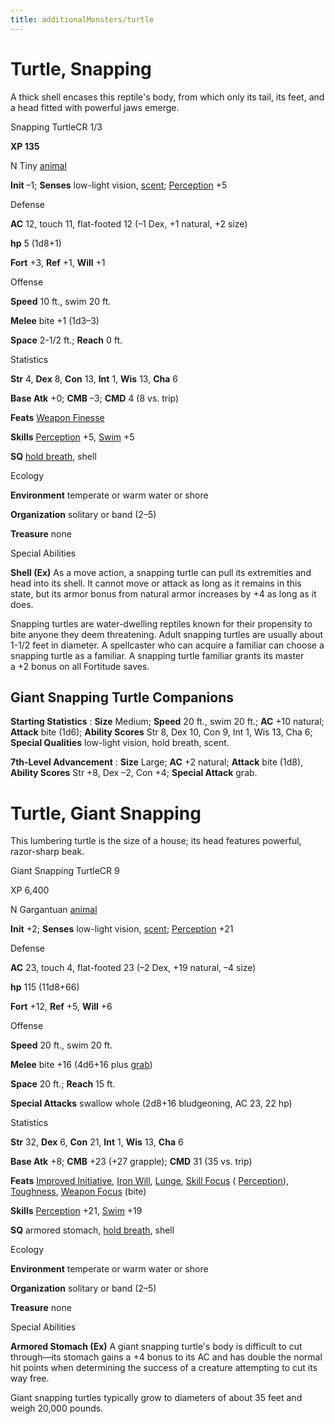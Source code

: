```yaml
---
title: additionalMonsters/turtle
---
```

# Turtle, Snapping

A thick shell encases this reptile's body, from which only its tail, its feet, and a head fitted with powerful jaws emerge.

Snapping TurtleCR 1/3

**XP 135**

N Tiny [animal](monsters/creatureTypes#_animal)

**Init** –1; **Senses** low-light vision, [scent](monsters/universalMonsterRules#_scent); [Perception](additionalMonsters/../skills/perception#_perception) +5

Defense

**AC** 12, touch 11, flat-footed 12 (–1 Dex, +1 natural, +2 size)

**hp** 5 (1d8+1)

**Fort** +3, **Ref** +1, **Will** +1

Offense

**Speed** 10 ft., swim 20 ft.

**Melee** bite +1 (1d3–3)

**Space** 2-1/2 ft.; **Reach** 0 ft.

Statistics

**Str** 4, **Dex** 8, **Con** 13, **Int** 1, **Wis** 13, **Cha** 6

**Base Atk** +0; **CMB** –3; **CMD** 4 (8 vs. trip)

**Feats** [Weapon Finesse](additionalMonsters/../feats#_weapon-finesse)

**Skills** [Perception](additionalMonsters/../skills/perception#_perception) +5, [Swim](additionalMonsters/../skills/swim#_swim) +5

**SQ** [hold breath](monsters/universalMonsterRules#_hold-breath), shell

Ecology

**Environment** temperate or warm water or shore

**Organization** solitary or band (2–5)

**Treasure** none

Special Abilities

**Shell (Ex)** As a move action, a snapping turtle can pull its extremities and head into its shell. It cannot move or attack as long as it remains in this state, but its armor bonus from natural armor increases by +4 as long as it does.

Snapping turtles are water-dwelling reptiles known for their propensity to bite anyone they deem threatening. Adult snapping turtles are usually about 1-1/2 feet in diameter. A spellcaster who can acquire a familiar can choose a snapping turtle as a familiar. A snapping turtle familiar grants its master   
a +2 bonus on all Fortitude saves.

## Giant Snapping Turtle Companions

**Starting Statistics** : **Size** Medium; **Speed** 20 ft., swim 20 ft.; **AC** +10 natural; **Attack** bite (1d6); **Ability Scores** Str 8, Dex 10, Con 9, Int 1, Wis 13, Cha 6; **Special Qualities** low-light vision, hold breath, scent.

**7th-Level Advancement** : **Size** Large; **AC** +2 natural; **Attack** bite (1d8), **Ability Scores** Str +8, Dex –2, Con +4; **Special Attack** grab.

# Turtle, Giant Snapping 

This lumbering turtle is the size of a house; its head features powerful, razor-sharp beak.

Giant Snapping TurtleCR 9

XP 6,400

N Gargantuan [animal](monsters/creatureTypes#_animal)

**Init** +2; **Senses** low-light vision, [scent](monsters/universalMonsterRules#_scent); [Perception](additionalMonsters/../skills/perception#_perception) +21

Defense

**AC** 23, touch 4, flat-footed 23 (–2 Dex, +19 natural, –4 size)

**hp** 115 (11d8+66)

**Fort** +12, **Ref** +5, **Will** +6

Offense

**Speed** 20 ft., swim 20 ft.

**Melee** bite +16 (4d6+16 plus [grab](monsters/universalMonsterRules#_grab))

**Space** 20 ft.; **Reach** 15 ft.

**Special Attacks** swallow whole (2d8+16 bludgeoning, AC 23, 22 hp)

Statistics

**Str** 32, **Dex** 6, **Con** 21, **Int** 1, **Wis** 13, **Cha** 6

**Base Atk** +8; **CMB** +23 (+27 grapple); **CMD** 31 (35 vs. trip)

**Feats** [Improved Initiative](additionalMonsters/../feats#_improved-initiative), [Iron Will](additionalMonsters/../feats#_iron-will), [Lunge](additionalMonsters/../feats#_lunge), [Skill Focus](additionalMonsters/../feats#_skill-focus) ( [Perception](additionalMonsters/../skills/perception#_perception)), [Toughness](additionalMonsters/../feats#_toughness), [Weapon Focus](additionalMonsters/../feats#_weapon-focus) (bite)

**Skills** [Perception](additionalMonsters/../skills/perception#_perception) +21, [Swim](additionalMonsters/../skills/swim#_swim) +19

**SQ** armored stomach, [hold breath](monsters/universalMonsterRules#_hold-breath), shell

Ecology

**Environment** temperate or warm water or shore

**Organization** solitary or band (2–5)

**Treasure** none

Special Abilities

**Armored Stomach (Ex)** A giant snapping turtle's body is difficult to cut through—its stomach gains a +4 bonus to its AC and has double the normal hit points when determining the success of a creature attempting to cut its way free.

Giant snapping turtles typically grow to diameters of about 35 feet and weigh 20,000 pounds.


